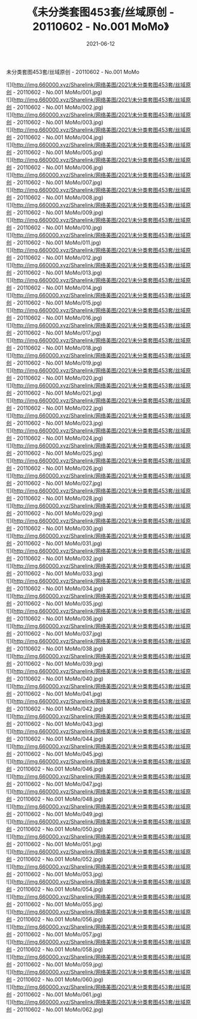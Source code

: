 ﻿---
layout: post
title:  《未分类套图453套/丝域原创 - 20110602 - No.001 MoMo》
date:   2021-06-12
img: http://img.660000.xyz/Sharelink/网络美图/2021/未分类套图453套/丝域原创 - 20110602 - No.001 MoMo/000.jpg
categories: [美女, 清纯, 唯美]
---

未分类套图453套/丝域原创 - 20110602 - No.001 MoMo

 ![](http://img.660000.xyz/Sharelink/网络美图/2021/未分类套图453套/丝域原创 - 20110602 - No.001 MoMo/001.jpg) <br>![](http://img.660000.xyz/Sharelink/网络美图/2021/未分类套图453套/丝域原创 - 20110602 - No.001 MoMo/002.jpg) <br>![](http://img.660000.xyz/Sharelink/网络美图/2021/未分类套图453套/丝域原创 - 20110602 - No.001 MoMo/003.jpg) <br>![](http://img.660000.xyz/Sharelink/网络美图/2021/未分类套图453套/丝域原创 - 20110602 - No.001 MoMo/004.jpg) <br>![](http://img.660000.xyz/Sharelink/网络美图/2021/未分类套图453套/丝域原创 - 20110602 - No.001 MoMo/005.jpg) <br>![](http://img.660000.xyz/Sharelink/网络美图/2021/未分类套图453套/丝域原创 - 20110602 - No.001 MoMo/006.jpg) <br>![](http://img.660000.xyz/Sharelink/网络美图/2021/未分类套图453套/丝域原创 - 20110602 - No.001 MoMo/007.jpg) <br>![](http://img.660000.xyz/Sharelink/网络美图/2021/未分类套图453套/丝域原创 - 20110602 - No.001 MoMo/008.jpg) <br>![](http://img.660000.xyz/Sharelink/网络美图/2021/未分类套图453套/丝域原创 - 20110602 - No.001 MoMo/009.jpg) <br>![](http://img.660000.xyz/Sharelink/网络美图/2021/未分类套图453套/丝域原创 - 20110602 - No.001 MoMo/010.jpg) <br>![](http://img.660000.xyz/Sharelink/网络美图/2021/未分类套图453套/丝域原创 - 20110602 - No.001 MoMo/011.jpg) <br>![](http://img.660000.xyz/Sharelink/网络美图/2021/未分类套图453套/丝域原创 - 20110602 - No.001 MoMo/012.jpg) <br>![](http://img.660000.xyz/Sharelink/网络美图/2021/未分类套图453套/丝域原创 - 20110602 - No.001 MoMo/013.jpg) <br>![](http://img.660000.xyz/Sharelink/网络美图/2021/未分类套图453套/丝域原创 - 20110602 - No.001 MoMo/014.jpg) <br>![](http://img.660000.xyz/Sharelink/网络美图/2021/未分类套图453套/丝域原创 - 20110602 - No.001 MoMo/015.jpg) <br>![](http://img.660000.xyz/Sharelink/网络美图/2021/未分类套图453套/丝域原创 - 20110602 - No.001 MoMo/016.jpg) <br>![](http://img.660000.xyz/Sharelink/网络美图/2021/未分类套图453套/丝域原创 - 20110602 - No.001 MoMo/017.jpg) <br>![](http://img.660000.xyz/Sharelink/网络美图/2021/未分类套图453套/丝域原创 - 20110602 - No.001 MoMo/018.jpg) <br>![](http://img.660000.xyz/Sharelink/网络美图/2021/未分类套图453套/丝域原创 - 20110602 - No.001 MoMo/019.jpg) <br>![](http://img.660000.xyz/Sharelink/网络美图/2021/未分类套图453套/丝域原创 - 20110602 - No.001 MoMo/020.jpg) <br>![](http://img.660000.xyz/Sharelink/网络美图/2021/未分类套图453套/丝域原创 - 20110602 - No.001 MoMo/021.jpg) <br>![](http://img.660000.xyz/Sharelink/网络美图/2021/未分类套图453套/丝域原创 - 20110602 - No.001 MoMo/022.jpg) <br>![](http://img.660000.xyz/Sharelink/网络美图/2021/未分类套图453套/丝域原创 - 20110602 - No.001 MoMo/023.jpg) <br>![](http://img.660000.xyz/Sharelink/网络美图/2021/未分类套图453套/丝域原创 - 20110602 - No.001 MoMo/024.jpg) <br>![](http://img.660000.xyz/Sharelink/网络美图/2021/未分类套图453套/丝域原创 - 20110602 - No.001 MoMo/025.jpg) <br>![](http://img.660000.xyz/Sharelink/网络美图/2021/未分类套图453套/丝域原创 - 20110602 - No.001 MoMo/026.jpg) <br>![](http://img.660000.xyz/Sharelink/网络美图/2021/未分类套图453套/丝域原创 - 20110602 - No.001 MoMo/027.jpg) <br>![](http://img.660000.xyz/Sharelink/网络美图/2021/未分类套图453套/丝域原创 - 20110602 - No.001 MoMo/028.jpg) <br>![](http://img.660000.xyz/Sharelink/网络美图/2021/未分类套图453套/丝域原创 - 20110602 - No.001 MoMo/029.jpg) <br>![](http://img.660000.xyz/Sharelink/网络美图/2021/未分类套图453套/丝域原创 - 20110602 - No.001 MoMo/030.jpg) <br>![](http://img.660000.xyz/Sharelink/网络美图/2021/未分类套图453套/丝域原创 - 20110602 - No.001 MoMo/031.jpg) <br>![](http://img.660000.xyz/Sharelink/网络美图/2021/未分类套图453套/丝域原创 - 20110602 - No.001 MoMo/032.jpg) <br>![](http://img.660000.xyz/Sharelink/网络美图/2021/未分类套图453套/丝域原创 - 20110602 - No.001 MoMo/033.jpg) <br>![](http://img.660000.xyz/Sharelink/网络美图/2021/未分类套图453套/丝域原创 - 20110602 - No.001 MoMo/034.jpg) <br>![](http://img.660000.xyz/Sharelink/网络美图/2021/未分类套图453套/丝域原创 - 20110602 - No.001 MoMo/035.jpg) <br>![](http://img.660000.xyz/Sharelink/网络美图/2021/未分类套图453套/丝域原创 - 20110602 - No.001 MoMo/036.jpg) <br>![](http://img.660000.xyz/Sharelink/网络美图/2021/未分类套图453套/丝域原创 - 20110602 - No.001 MoMo/037.jpg) <br>![](http://img.660000.xyz/Sharelink/网络美图/2021/未分类套图453套/丝域原创 - 20110602 - No.001 MoMo/038.jpg) <br>![](http://img.660000.xyz/Sharelink/网络美图/2021/未分类套图453套/丝域原创 - 20110602 - No.001 MoMo/039.jpg) <br>![](http://img.660000.xyz/Sharelink/网络美图/2021/未分类套图453套/丝域原创 - 20110602 - No.001 MoMo/040.jpg) <br>![](http://img.660000.xyz/Sharelink/网络美图/2021/未分类套图453套/丝域原创 - 20110602 - No.001 MoMo/041.jpg) <br>![](http://img.660000.xyz/Sharelink/网络美图/2021/未分类套图453套/丝域原创 - 20110602 - No.001 MoMo/042.jpg) <br>![](http://img.660000.xyz/Sharelink/网络美图/2021/未分类套图453套/丝域原创 - 20110602 - No.001 MoMo/043.jpg) <br>![](http://img.660000.xyz/Sharelink/网络美图/2021/未分类套图453套/丝域原创 - 20110602 - No.001 MoMo/044.jpg) <br>![](http://img.660000.xyz/Sharelink/网络美图/2021/未分类套图453套/丝域原创 - 20110602 - No.001 MoMo/045.jpg) <br>![](http://img.660000.xyz/Sharelink/网络美图/2021/未分类套图453套/丝域原创 - 20110602 - No.001 MoMo/046.jpg) <br>![](http://img.660000.xyz/Sharelink/网络美图/2021/未分类套图453套/丝域原创 - 20110602 - No.001 MoMo/047.jpg) <br>![](http://img.660000.xyz/Sharelink/网络美图/2021/未分类套图453套/丝域原创 - 20110602 - No.001 MoMo/048.jpg) <br>![](http://img.660000.xyz/Sharelink/网络美图/2021/未分类套图453套/丝域原创 - 20110602 - No.001 MoMo/049.jpg) <br>![](http://img.660000.xyz/Sharelink/网络美图/2021/未分类套图453套/丝域原创 - 20110602 - No.001 MoMo/050.jpg) <br>![](http://img.660000.xyz/Sharelink/网络美图/2021/未分类套图453套/丝域原创 - 20110602 - No.001 MoMo/051.jpg) <br>![](http://img.660000.xyz/Sharelink/网络美图/2021/未分类套图453套/丝域原创 - 20110602 - No.001 MoMo/052.jpg) <br>![](http://img.660000.xyz/Sharelink/网络美图/2021/未分类套图453套/丝域原创 - 20110602 - No.001 MoMo/053.jpg) <br>![](http://img.660000.xyz/Sharelink/网络美图/2021/未分类套图453套/丝域原创 - 20110602 - No.001 MoMo/054.jpg) <br>![](http://img.660000.xyz/Sharelink/网络美图/2021/未分类套图453套/丝域原创 - 20110602 - No.001 MoMo/055.jpg) <br>![](http://img.660000.xyz/Sharelink/网络美图/2021/未分类套图453套/丝域原创 - 20110602 - No.001 MoMo/056.jpg) <br>![](http://img.660000.xyz/Sharelink/网络美图/2021/未分类套图453套/丝域原创 - 20110602 - No.001 MoMo/057.jpg) <br>![](http://img.660000.xyz/Sharelink/网络美图/2021/未分类套图453套/丝域原创 - 20110602 - No.001 MoMo/058.jpg) <br>![](http://img.660000.xyz/Sharelink/网络美图/2021/未分类套图453套/丝域原创 - 20110602 - No.001 MoMo/059.jpg) <br>![](http://img.660000.xyz/Sharelink/网络美图/2021/未分类套图453套/丝域原创 - 20110602 - No.001 MoMo/060.jpg) <br>![](http://img.660000.xyz/Sharelink/网络美图/2021/未分类套图453套/丝域原创 - 20110602 - No.001 MoMo/061.jpg) <br>![](http://img.660000.xyz/Sharelink/网络美图/2021/未分类套图453套/丝域原创 - 20110602 - No.001 MoMo/062.jpg) <br>